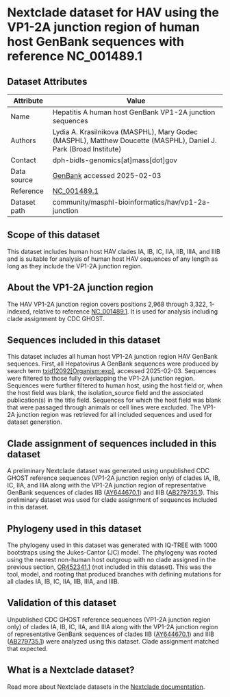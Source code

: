# Nextclade dataset for HAV using the VP1-2A junction region of human host GenBank sequences with reference NC_001489.1

## Dataset Attributes

| Attribute            | Value                                                                                                            |
| -------------------- | ---------------------------------------------------------------------------------------------------------------- |
| Name                 | Hepatitis A human host GenBank VP1-2A junction sequences                                                         |
| Authors              | Lydia A. Krasilnikova (MASPHL), Mary Godec (MASPHL), Matthew Doucette (MASPHL), Daniel J. Park (Broad Institute) |
| Contact              | dph-bidls-genomics[at]mass[dot]gov                                                                               |
| Data source          | [GenBank](https://www.ncbi.nlm.nih.gov/genbank/) accessed 2025-02-03                                             |
| Reference            | [NC_001489.1](https://www.ncbi.nlm.nih.gov/nuccore/NC_001489.1)                                                  |
| Dataset path         | community/masphl-bioinformatics/hav/vp1-2a-junction                                                              |

## Scope of this dataset

This dataset includes human host HAV clades IA, IB, IC, IIA, IIB, IIIA, and IIIB and is suitable for analysis of human host HAV sequences of any length as long as they include the VP1-2A junction region.

## About the VP1-2A junction region

The HAV VP1-2A junction region covers positions 2,968 through 3,322, 1-indexed, relative to reference [NC_001489.1](https://www.ncbi.nlm.nih.gov/nuccore/NC_001489.1). It is used for analysis including clade assignment by CDC GHOST.

## Sequences included in this dataset

This dataset includes all human host VP1-2A junction region HAV GenBank sequences. First, all Hepatovirus A GenBank sequences were produced by search term [txid12092\[Organism:exp\]](https://www.ncbi.nlm.nih.gov/nuccore/?term=txid12092[Organism:exp]), accessed 2025-02-03. Sequences were filtered to those fully overlapping the VP1-2A junction region. Sequences were further filtered to human host, using the host field or, when the host field was blank, the isolation_source field and the associated publication(s) in the title field. Sequences for which the host field was blank that were passaged through animals or cell lines were excluded. The VP1-2A junction region was retrieved for all included sequences and used for dataset generation.

## Clade assignment of sequences included in this dataset

A preliminary Nextclade dataset was generated using unpublished CDC GHOST reference sequences (VP1-2A junction region only) of clades IA, IB, IC, IIA, and IIIA along with the VP1-2A junction region of representative GenBank sequences of clades IIB ([AY644670.1](https://www.ncbi.nlm.nih.gov/nuccore/AY644670.1)) and IIIB ([AB279735.1](https://www.ncbi.nlm.nih.gov/nuccore/AB279735.1)). This preliminary dataset was used for clade assignment of sequences included in this dataset.

## Phylogeny used in this dataset

The phylogeny used in this dataset was generated with IQ-TREE with 1000 bootstraps using the Jukes-Cantor (JC) model. The phylogeny was rooted using the nearest non-human host outgroup with no clade assigned in the previous section, [OR452341.1](https://www.ncbi.nlm.nih.gov/nuccore/OR452341.1) (not included in this dataset). This was the tool, model, and rooting that produced branches with defining mutations for all clades IA, IB, IC, IIA, IIB, IIIA, and IIIB.

## Validation of this dataset

Unpublished CDC GHOST reference sequences (VP1-2A junction region only) of clades IA, IB, IC, IIA, and IIIA along with the VP1-2A junction region of representative GenBank sequences of clades IIB ([AY644670.1](https://www.ncbi.nlm.nih.gov/nuccore/AY644670.1)) and IIIB ([AB279735.1](https://www.ncbi.nlm.nih.gov/nuccore/AB279735.1)) were analyzed using this dataset. Clade assignment matched that expected.

## What is a Nextclade dataset?

Read more about Nextclade datasets in the [Nextclade documentation](https://docs.nextstrain.org/projects/nextclade/en/stable/user/datasets.html).
